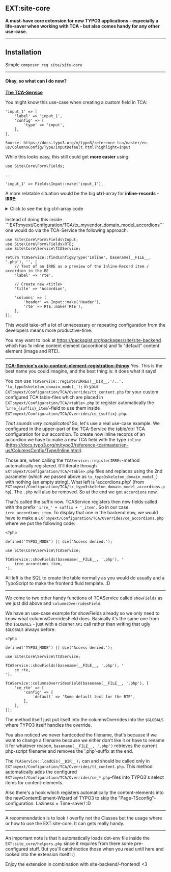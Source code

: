EXT:site-core
---
**A must-have core extension for new TYPO3 applications - especially a life-saver when working with TCA - but also comes handy for any other use-case.**

---

## Installation
Simple `composer req site/site-core`

---

#### Okay, so what can I do now?

**<u>The TCA-Service</u>**

You might know this use-case when creating a custom field in TCA:

```
'input_1' => [
    'label' => 'input_1',
    'config' => [
        'type' => 'input',
    ],
],

Source: https://docs.typo3.org/m/typo3/reference-tca/master/en-us/ColumnsConfig/Type/inputDefault.html?highlight=input
```

While this looks easy, this still could get **more easier** using:

```
use Site\Core\Form\Fields;

...

'input_1' => Fields\Input::make('input_1'),
```

A more relatable situation would be the big **ctrl**-array for **inline-records - IRRE**:

<details>
    <summary>Click to see the big ctrl-array code</summary>

    'ctrl' => [
        'title' => 'Accordion',
        'label' => 'rte',
        'tstamp' => 'tstamp',
        'crdate' => 'crdate',
        'cruser_id' => 'cruser_id',
        'versioningWS' => 1,
        'languageField' => 'sys_language_uid',
        'transOrigPointerField' => 'l10n_parent',
        'transOrigDiffSourceField' => 'l10n_diffsource',
        'delete' => 'deleted',
        'sortby' => 'sorting',

        'enablecolumns' => [
            'disabled' => 'hidden',
            'starttime' => 'starttime',
            'endtime' => 'endtime',
        ],

        'searchFields' => 'header,rte',
    ],

    'palettes' => [
        'language' => [
            'showitem' => '
                sys_language_uid,
                l10n_parent,
                l10n_diffsource
            ',
        ],

        'timeRestriction' => [
            'showitem' => '
                starttime,
                endtime
            ',
        ],
    ],

    'types' => [
        '1' => [
            'showitem' => '
                --div--;Accordion,
                    header,
                    rte,
                    parentid,
                --div--;LLL:EXT:core/Resources/Private/Language/Form/locallang_tabs.xlf:language,
                    --palette--;;language,
                --div--;LLL:EXT:core/Resources/Private/Language/Form/locallang_tabs.xlf:access,
                    hidden,
                    --palette--;;timeRestriction,
            ',
        ],
    ],

    'columns' => [
        'sys_language_uid' => [
            'exclude' => 1,
            'label' => 'LLL:EXT:core/Resources/Private/Language/locallang_general.xlf:LGL.language',

            'config' => [
                'type' => 'select',
                'renderType' => 'selectSingle',
                'special' => 'languages',
                'default' => 0,

                'items' => [
                    [
                        'LLL:EXT:core/Resources/Private/Language/locallang_general.xlf:LGL.allLanguages',
                        -1,
                        'flags-multiple',
                    ],
                ],
            ],
        ],

        'l10n_diffsource' => [
            'config' => [
                'type' => 'passthrough',
            ],
        ],

        't3ver_label' => [
            'label' => 'LLL:EXT:core/Resources/Private/Language/locallang_general.xlf:LGL.versionLabel',

            'config' => [
                'type' => 'input',
                'size' => 30,
                'max' => 255,
            ],
        ],

        'hidden' => [
            'exclude' => 1,
            'label' => 'LLL:EXT:core/Resources/Private/Language/locallang_general.xlf:LGL.hidden',

            'config' => [
                'type' => 'check',

                'items' => [
                    '1' => [
                        '0' => 'LLL:EXT:core/locallang_core.xlf:labels.enabled',
                    ],
                ],
            ],
        ],

        'starttime' => [
            'exclude' => 1,
            'label' => 'LLL:EXT:core/Resources/Private/Language/locallang_general.xlf:LGL.starttime',

            'config' => [
                'type' => 'input',
                'size' => 13,
                'default' => 0,
                'eval' => 'datetime',

                'behaivour' => [
                    'allowLanguageSynchronization' => 1,
                ],
            ],
        ],

        'endtime' => [
            'exclude' => 1,
            'label' => 'LLL:EXT:core/Resources/Private/Language/locallang_general.xlf:LGL.endtime',

            'config' => [
                'type' => 'input',
                'size' => 13,
                'default' => 0,
                'eval' => 'datetime',

                'range' => [
                    'upper' => mktime(0, 0, 0, 1, 1, 2040),
                ],

                'behaivour' => [
                    'allowLanguageSynchronization' => 1,
                ],
            ],
        ],

        'parentid' => [
            'config' => [
                'type' => 'select',
                'renderType' => 'selectSingle',

                'foreign_table' => 'tt_content',
                'foreign_table_where' => 'AND tt_content.pid=###CURRENT_PID### AND tt_content.sys_language_uid IN (-1,###REC_FIELD_sys_language_uid###)',

                'items' => [
                    ['', 0],
                ],
            ],
        ],
    ],
</details>

<br/>
Instead of doing this inside
```EXT:myext/Configuration/TCA/tx_myvendor_domain_model_accordions```
one would do via the TCA-Service the following approach:

```
use Site\Core\Form\Fields\Input;
use Site\Core\Form\Fields\RTE;
use Site\Core\Service\TCAService;

return TCAService::findConfigByType('Inline', basename(__FILE__, '.php'), '', [
    // Text of an IRRE as a preview of the Inline-Record item / accordion in the BE
    'label' => 'rte',

    // Create new <title>
    'title' => 'Accordion',

    'columns' => [
        'header' => Input::make('Header'),
        'rte' => RTE::make('RTE'),
    ],
]);

```

This would take-off a lot of unnecessary or repeating configuration from the developers means more productive-time.

You may want to look at https://packagist.org/packages/site/site-backend which has 1x inline content element (accordions) and 1x "default" content element (image and RTE).

---

**<u>TCA-Service's auto-content-element-registration-thingy</u>**
Yes. This is the best name you could imagine, and the best thing is: it does what it says!


You can use `TCAService::registerIRREs(__DIR__.'/..', 'tx_typo3skeleton_domain_model_');` in your `EXT:myext/Configuration/TCA/Overrides/tt_content.php` for your custom configured TCA table-files which are placed in `EXT:myext/Configuration/TCA/<table>.php` to register automatically the '`irre_{suffix}_item`'-field to use them inside `EXT:myext/Configuration/TCA/Overrides/ce_{suffix}.php`.

*That sounds very complicated!*
So, let's use a real use-case example.
We configured in the upper-part of the TCA-Service the table/ctrl TCA configuration for our accordion. To create now inline records of an accordion we have to make a new TCA field with the type `inline` (https://docs.typo3.org/m/typo3/reference-tca/master/en-us/ColumnsConfig/Type/Inline.html).

Those are, when calling the `TCAService::registerIRREs`-method automatically registered. It'll iterate through `EXT:myext/Configuration/TCA/<table>.php` files and replaces using the 2nd parameter (which we passed above as `tx_typo3skeleton_domain_model_`) with nothing (an empty string).
What left is 'accordions.php' (from `EXT:myext/Configuration/TCA/tx_typo3skeleton_domain_model_accordions.php`). The `.php` will also be removed. So at the end we got `accordions` now.

That's called the suffix now. TCAService registers then new fields called with the prefix `'irre_' + suffix + '_item'`.
So in our case `irre_accordions_item`. To display that one in the backend now, we would have to make a `EXT:myext/Configuration/TCA/Overrides/ce_accordions.php` where we put the following code:

```
<?php

defined('TYPO3_MODE') || die('Access denied.');

use Site\Core\Service\TCAService;

TCAService::showFields(basename(__FILE__, '.php'), '
    irre_accordions_item,
');
```

All left is the SQL to create the table normally as you would do usually and a TypoScript to make the frontend fluid template. :D

---

We come to two other handy functions of TCAService called `showFields` as we just did above and `columnsOverridesField`.

We have an use-case example for showFields already so we only need to know what columnsOverridesField does.
Basically it's the same one from the `$GLOBALS` - just with a cleaner `API` call rather than writing that ugly `$GLOBALS` always before.

```
<?php

defined('TYPO3_MODE') || die('Access denied.');

use Site\Core\Service\TCAService;

TCAService::showFields(basename(__FILE__, '.php'), '
    ce_rte,
');

TCAService::columnsOverridesField(basename(__FILE__, '.php'), [
    'ce_rte' => [
        'config' => [
            'default' => 'Some default text for the RTE',
        ],
    ],
]);
```

The method itself just put itself into the columnsOverrides into the `$GLOBALS` where TYPO3 itself handles the override.

You also noticed we never hardcoded the filename, that's because if we want to change a filename because we either don't like it or have to rename it for whatever reason, `basename(__FILE__, '.php')` retrieves the current php-script filename and removes the '.php'-suffix at the end.

The `TCAService::loadCEs(__DIR__);` can and should be called only in `EXT:myext/Configuration/TCA/Overrides/tt_content.php`.
This method automatically adds the configured `EXT:myext/Configuration/TCA/Overrides/ce_*.php`-files into TYPO3's select items for content-elements.

Also there's a hook which registers automatically the content-elements into the newContentElement-Wizard of TYPO3 to skip the "Page-TSconfig"-configuration. Laziness = Time-saver! :D

---

A recommendation is to look / overfly not the Classes but the usage where or how to use the EXT:site-core. It can gets really handy.

---

An important note is that it automatically loads dot-env file inside the `EXT:site_core/helpers.php` since it requires from there some pre-configured stuff. But you'll catch/notice those when you read until here and looked into the extension itself! :)

Enjoy the extension in combination with site-backend/-frontend! <3
